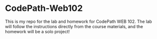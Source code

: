 # CodePath-Web102
This is my repo for the lab and homework for CodePath WEB 102. The lab will follow the instructions directly from the course materials, and the homework will be a solo project!
